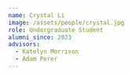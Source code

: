 ```yaml
---
name: Crystal Li
image: /assets/people/crystal.jpg
role: Undergraduate Student
alumni_since: 2023
advisors:
  - Katelyn Morrison
  - Adam Perer
---
```

